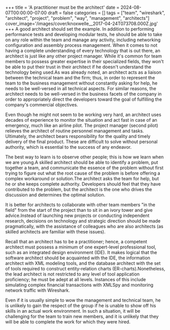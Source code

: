 +++
title = 'A practitioner must be the architect'
date = 2024-08-07T00:00:00-07:00
draft = false
categories = []
tags = ["team", "wireshark", "architect", "project", "problem", "way", "management", "architects"]
cover_image='/images/cover/knoxwelle__2017-04-24T073708.000Z.jpg'
+++
A good architect should set the example. In addition to performing performance tests and developing modular tests, he should be able to take on any role within the team and manage any activity, including networking configuration and assembly process management. When it comes to not having a complete understanding of every technology that is out there, an architect is just like any other project manager. While it's common for team members to possess greater expertise in their specialized fields, they won't be able to put their trust in their architect if he doesn't understand the technology being used.As was already noted, an architect acts as a liaison between the technical team and the firm; thus, in order to represent the team to the business management without constantly asking for help, he needs to be well-versed in all technical aspects. For similar reasons, the architect needs to be well-versed in the business facets of the company in order to appropriately direct the developers toward the goal of fulfilling the company's commercial objectives.

Even though he might not seem to be working very hard, an architect uses decades of experience to monitor the situation and act fast in case of an emergency, much like an airline pilot. The project manager (second pilot) relieves the architect of routine personnel management and tasks. Ultimately, the architect bears responsibility for the quality and timely delivery of the final product. These are difficult to solve without personal authority, which is essential to the success of any endeavor.

The best way to learn is to observe other people; this is how we learn when we are young.A skilled architect should be able to identify a problem, put together a team, and communicate the essence of the problem without first trying to figure out what the root cause of the problem is before offering a complex workaround or solution.The architect asks the team for help, but he or she keeps complete authority. Developers should feel that they have contributed to the problem, but the architect is the one who drives the discussion and determines the optimal solution.

It is better for architects to collaborate with other team members "in the field" from the start of the project than to sit in an ivory tower and give advice.Instead of launching new projects or conducting independent research, decisions on technology and strategic direction should be made pragmatically, with the assistance of colleagues who are also architects (as skilled architects are familiar with these issues).

Recall that an architect has to be a practitioner; hence, a competent architect must possess a minimum of one expert-level professional tool, such as an integrated design environment (IDE). It makes logical that the software architect should be acquainted with the IDE, the information architect with XML modeling tools, and the database architect with the set of tools required to construct entity-relation charts (ER-charts).Nonetheless, the lead architect is not restricted to any level of tool application proficiency; he must be adept at all levels. Instances of this include simulating complex financial transactions with XMLSpy and monitoring network traffic with Wireshark.

Even if it is usually simple to wow the management and technical team, he is unlikely to gain the respect of the group if he is unable to show off his skills in an actual work environment. In such a situation, it will be challenging for the team to train new members, and it is unlikely that they will be able to complete the work for which they were hired.
